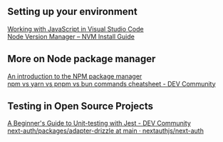 ## Setting up your environment

[Working with JavaScript in Visual Studio Code](https://code.visualstudio.com/docs/nodejs/working-with-javascript#_intellisense)
<br>
[Node Version Manager – NVM Install Guide](https://www.freecodecamp.org/news/node-version-manager-nvm-install-guide/)

## More on Node package manager

[An introduction to the NPM package manager](https://nodejs.dev/en/learn/an-introduction-to-the-npm-package-manager/)
<br>
[npm vs yarn vs pnpm vs bun commands cheatsheet - DEV Community](https://dev.to/equiman/npm-vs-yarn-vs-pnpm-commands-cheatsheet-3el8)

## Testing in Open Source Projects

[A Beginner's Guide to Unit-testing with Jest - DEV Community](https://dev.to/dsasse07/a-beginner-s-guide-to-unit-testing-with-jest-45cc)
<br>
[next-auth/packages/adapter-drizzle at main · nextauthjs/next-auth](https://github.com/nextauthjs/next-auth/tree/main/packages/adapter-drizzle)
